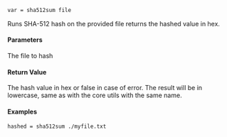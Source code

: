 ```sh
var = sha512sum file
```

Runs SHA-512 hash on the provided file returns the hashed value in hex.

#### Parameters

The file to hash

#### Return Value

The hash value in hex or false in case of error.
The result will be in lowercase, same as with the core utils with the same name.

#### Examples

```sh
hashed = sha512sum ./myfile.txt
```
